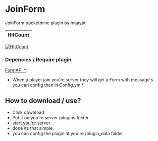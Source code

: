 # JoinForm

JoinForm pocketmine plugin by Inaayat 

| HitCount |
|:--:|
[![HitCount](http://hits.dwyl.io/Inaayat04/JoinForm.svg)](http://hits.dwyl.io/Inaayat04/JoinForm)

### Depencies / Require plugin
[FormAPI *](https://poggit.pmmp.io/p/FormAPI/1.3.0)

* When a player join you're server they will get a Form with message's you can config then in Config.yml*

## How to download / use?

* Click download 
* Put it on you're server /plugins folder
* start you're server
* done its that simple
* you can config the plugin at you're /plugin_data folder
